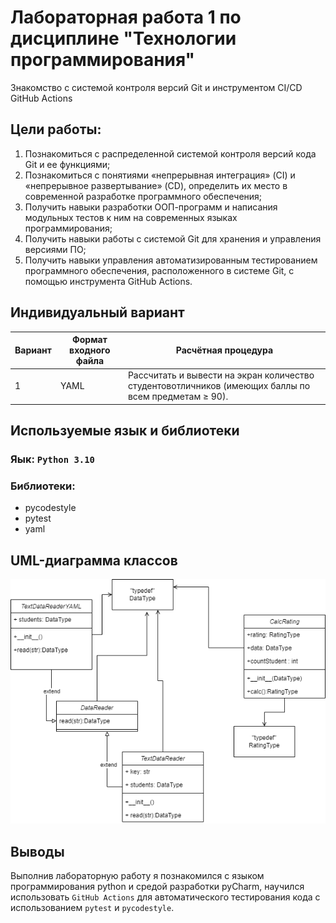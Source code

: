 # Лабораторная работа 1 по дисциплине "Технологии программирования"
Знакомство с системой контроля версий Git и инструментом CI/CD GitHub Actions

## Цели работы:
1. Познакомиться c распределенной системой контроля версий кода Git и ее функциями;
2. Познакомиться с понятиями «непрерывная интеграция» (CI) и «непрерывное развертывание»
(CD), определить их место в современной разработке программного обеспечения;
3. Получить навыки разработки ООП-программ и написания модульных тестов к ним на
современных языках программирования;
4. Получить навыки работы с системой Git для хранения и управления версиями ПО;
5. Получить навыки управления автоматизированным тестированием программного обеспечения,
расположенного в системе Git, с помощью инструмента GitHub Actions.

## Индивидуальный вариант
| Вариант | Формат входного файла | Расчётная процедура                                                                                              |
|---------|-----------------------|------------------------------------------------------------------------------------------------------------------|
|    1    |         YAML          |Рассчитать и вывести на экран количество студентовотличников (имеющих баллы по всем предметам ≥ 90).|

## Используемые язык и библиотеки
### Яык: `Python 3.10`
### Библиотеки:
- pycodestyle
- pytest
- yaml

## UML-диаграмма классов
![UML](https://github.com/DoNegative/PTLab1-2022/blob/main/data/class.png)

## Выводы
Выполнив лабораторную работу я познакомился с языком программирования python и средой разработки pyCharm, научился использовать `GitHub Actions` для автоматического тестирования кода с использованием `pytest` и `pycodestyle`.
